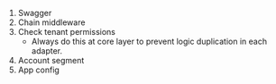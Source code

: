 1. Swagger
2. Chain middleware
3. Check tenant permissions
   - Always do this at core layer to prevent logic duplication in each adapter.
4. Account segment
5. App config
